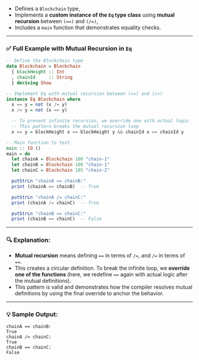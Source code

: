 

* Defines a `Blockchain` type,
* Implements a **custom instance of the `Eq` type class** using **mutual recursion** between `(==)` and `(/=)`,
* Includes a `main` function that demonstrates equality checks.

---

### ✅ Full Example with Mutual Recursion in `Eq`

```haskell
-- Define the Blockchain type
data Blockchain = Blockchain
  { blockHeight :: Int
  , chainId     :: String
  } deriving Show

-- Implement Eq with mutual recursion between (==) and (/=)
instance Eq Blockchain where
  x == y = not (x /= y)
  x /= y = not (x == y)

  -- To prevent infinite recursion, we override one with actual logic
  -- This pattern breaks the mutual recursion loop
  x == y = blockHeight x == blockHeight y && chainId x == chainId y

-- Main function to test
main :: IO ()
main = do
  let chainA = Blockchain 100 "chain-1"
  let chainB = Blockchain 100 "chain-1"
  let chainC = Blockchain 105 "chain-2"

  putStrLn "chainA == chainB:"
  print (chainA == chainB)  -- True

  putStrLn "chainA /= chainC:"
  print (chainA /= chainC)  -- True

  putStrLn "chainB == chainC:"
  print (chainB == chainC)  -- False
```

---

### 🔍 Explanation:

* **Mutual recursion** means defining `==` in terms of `/=`, and `/=` in terms of `==`.
* This creates a circular definition. To break the infinite loop, we **override one of the functions** (here, we redefine `==` again with actual logic after the mutual definitions).
* This pattern is valid and demonstrates how the compiler resolves mutual definitions by using the final override to anchor the behavior.

---

### 💡 Sample Output:

```
chainA == chainB:
True
chainA /= chainC:
True
chainB == chainC:
False
```

